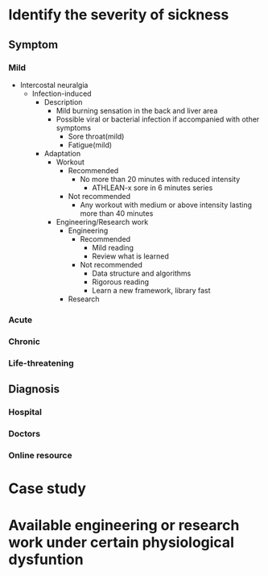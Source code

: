 # Identify the severity of sickness
## Symptom
### Mild
- Intercostal neuralgia
  - Infection-induced
    - Description
      - Mild burning sensation in the back and liver area
      - Possible viral or bacterial infection if accompanied with other symptoms
        - Sore throat(mild)
        - Fatigue(mild)
    - Adaptation
      - Workout
        - Recommended
          - No more than 20 minutes with reduced intensity
            - ATHLEAN-x sore in 6 minutes series
        - Not recommended
          - Any workout with medium or above intensity lasting more than 40 minutes
      - Engineering/Research work
        - Engineering
          - Recommended
            - Mild reading
            - Review what is learned
          - Not recommended
            - Data structure and algorithms
            - Rigorous reading
            - Learn a new framework, library fast
        - Research
### Acute
### Chronic
### Life-threatening

## Diagnosis
### Hospital
### Doctors
### Online resource

# Case study



# Available engineering or research work under certain physiological dysfuntion
